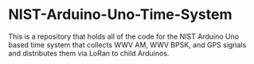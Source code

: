 # NIST-Arduino-Uno-Time-System

This is a repository that holds all of the code for the NIST Arduino Uno based time system that collects WWV AM, WWV BPSK, and GPS signals and distributes them via LoRan to child Arduinos.
